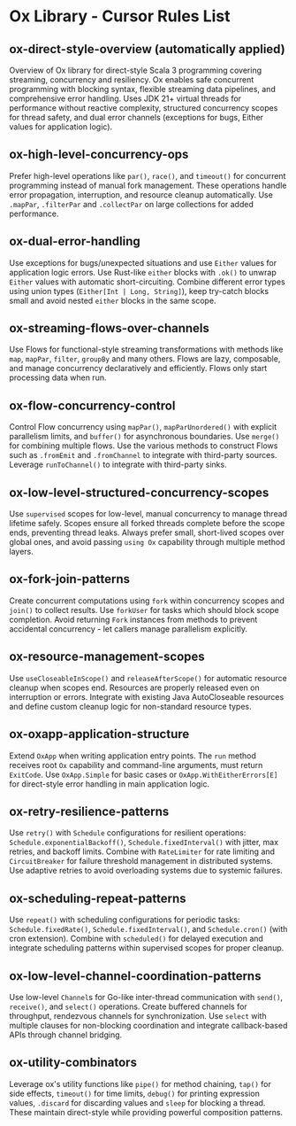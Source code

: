 # Ox Library - Cursor Rules List

## ox-direct-style-overview (automatically applied)
Overview of Ox library for direct-style Scala 3 programming covering streaming, concurrency and resiliency. Ox enables safe concurrent programming with blocking syntax, flexible streaming data pipelines, and comprehensive error handling. Uses JDK 21+ virtual threads for performance without reactive complexity, structured concurrency scopes for thread safety, and dual error channels (exceptions for bugs, Either values for application logic).

## ox-high-level-concurrency-ops
Prefer high-level operations like `par()`, `race()`, and `timeout()` for concurrent programming instead of manual fork management. These operations handle error propagation, interruption, and resource cleanup automatically. Use `.mapPar`, `.filterPar` and `.collectPar` on large collections for added performance.

## ox-dual-error-handling
Use exceptions for bugs/unexpected situations and use `Either` values for application logic errors. Use Rust-like `either` blocks with `.ok()` to unwrap `Either` values with automatic short-circuiting. Combine different error types using union types (`Either[Int | Long, String]`), keep try-catch blocks small and avoid nested `either` blocks in the same scope.

## ox-streaming-flows-over-channels
Use Flows for functional-style streaming transformations with methods like `map`, `mapPar`, `filter`, `groupBy` and many others. Flows are lazy, composable, and manage concurrency declaratively and efficiently. Flows only start processing data when run.

## ox-flow-concurrency-control
Control Flow concurrency using `mapPar()`, `mapParUnordered()` with explicit parallelism limits, and `buffer()` for asynchronous boundaries. Use `merge()` for combining multiple flows. Use the various methods to construct Flows such as `.fromEmit` and `.fromChannel` to integrate with third-party sources. Leverage `runToChannel()` to integrate with third-party sinks.

## ox-low-level-structured-concurrency-scopes
Use `supervised` scopes for low-level, manual concurrency to manage thread lifetime safely. Scopes ensure all forked threads complete before the scope ends, preventing thread leaks. Always prefer small, short-lived scopes over global ones, and avoid passing `using Ox` capability through multiple method layers.

## ox-fork-join-patterns
Create concurrent computations using `fork` within concurrency scopes and `join()` to collect results. Use `forkUser` for tasks which should block scope completion. Avoid returning `Fork` instances from methods to prevent accidental concurrency - let callers manage parallelism explicitly.

## ox-resource-management-scopes
Use `useCloseableInScope()` and `releaseAfterScope()` for automatic resource cleanup when scopes end. Resources are properly released even on interruption or errors. Integrate with existing Java AutoCloseable resources and define custom cleanup logic for non-standard resource types.

## ox-oxapp-application-structure
Extend `OxApp` when writing application entry points. The `run` method receives root `Ox` capability and command-line arguments, must return `ExitCode`. Use `OxApp.Simple` for basic cases or `OxApp.WithEitherErrors[E]` for direct-style error handling in main application logic.

## ox-retry-resilience-patterns
Use `retry()` with `Schedule` configurations for resilient operations: `Schedule.exponentialBackoff()`, `Schedule.fixedInterval()` with jitter, max retries, and backoff limits. Combine with `RateLimiter` for rate limiting and `CircuitBreaker` for failure threshold management in distributed systems. Use adaptive retries to avoid overloading systems due to systemic failures.

## ox-scheduling-repeat-patterns
Use `repeat()` with scheduling configurations for periodic tasks: `Schedule.fixedRate()`, `Schedule.fixedInterval()`, and `Schedule.cron()` (with cron extension). Combine with `scheduled()` for delayed execution and integrate scheduling patterns within supervised scopes for proper cleanup.

## ox-low-level-channel-coordination-patterns
Use low-level `Channel`s for Go-like inter-thread communication with `send()`, `receive()`, and `select()` operations. Create buffered channels for throughput, rendezvous channels for synchronization. Use `select` with multiple clauses for non-blocking coordination and integrate callback-based APIs through channel bridging.

## ox-utility-combinators
Leverage ox's utility functions like `pipe()` for method chaining, `tap()` for side effects, `timeout()` for time limits, `debug()` for printing expression values, `.discard` for discarding values and `sleep` for blocking a thread. These maintain direct-style while providing powerful composition patterns.